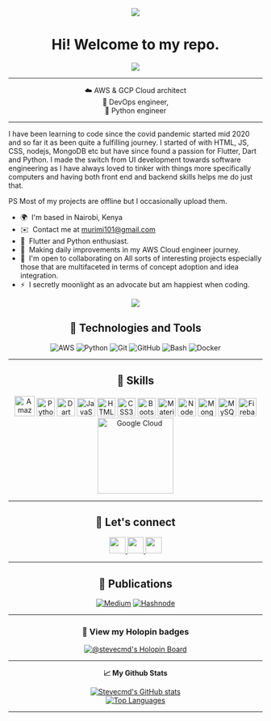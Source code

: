 
<!--  ![](https://user-images.githubusercontent.com/18350557/176309783-0785949b-9127-417c-8b55-ab5a4333674e.gif)Hi! Welcome to my repo. -->
 
<p align="center">
  <img src="https://user-images.githubusercontent.com/18350557/176309783-0785949b-9127-417c-8b55-ab5a4333674e.gif">
</p>
<h1 align="center">Hi! Welcome to my repo.</h1>

<!-- Typing Animation -->

<div align="center">
  <a href="https://github.com/DenverCoder1/readme-typing-svg">
    <img src="https://readme-typing-svg.herokuapp.com?font=Fira+Code&center=true&width=500&lines=My+name+is+Steve+Murimi.;I'm+a+Cloud+Architect;">
  </a>
</div>


<!-- Typing Animation: END -->

<hr>

<div align="center">☁️ AWS & GCP Cloud architect  </div>
<div align="center">🌟 DevOps engineer, </div>
<div align="center">🌟 Python engineer </div>
<hr>

I have been learning to code since the covid pandemic started mid 2020 and so far it as been quite a fulfilling journey. I started of with HTML, JS, CSS, nodejs, MongoDB etc but have since found a passion for Flutter, Dart and Python. I made the switch from UI development towards software engineering as I have always loved to tinker with things more specifically computers and having both front end and backend skills helps me do just that.

PS Most of my projects are offline but I occasionally upload them.

* 🌍  I'm based in Nairobi, Kenya
* ✉️  Contact me at [murimi101@gmail.com](mailto:murimi101@gmail.com)
* 🧠  Flutter and Python enthusiast.
* 🧠  Making daily improvements in my AWS Cloud engineer journey.
* 🤝  I'm open to collaborating on All sorts of interesting projects especially those that are multifaceted in terms of concept adoption and idea integration.
* ⚡  I secretly moonlight as an advocate but am happiest when coding.

<div align="center"><a href="https://www.twitter.com/stevedevex" target="_blank" rel="noreferrer"><img
src="https://img.shields.io/twitter/follow/stevedevex?logo=twitter&style=for-the-badge&color=0891b2&labelColor=1c1917"
/></a></div>

<div align="center">
  <h2>🔧 Technologies and Tools</h2>
  <img src="https://img.shields.io/badge/Cloud-AWS-informational?style=flat&logo=amazon-aws&logoColor=white&color=2bbc8a" alt="AWS"/>
  <img src="https://img.shields.io/badge/Code-Python-informational?style=flat&logo=python&logoColor=white&color=2bbc8a" alt="Python"/>
  <img src="https://img.shields.io/badge/VCS-Git-informational?style=flat&logo=git&logoColor=white&color=2bbc8a" alt="Git"/>
  <img src="https://img.shields.io/badge/Hub-Github-informational?style=flat&logo=github&logoColor=white&color=2bbc8a" alt="GitHub"/>
  <img src="https://img.shields.io/badge/Shell-Bash-informational?style=flat&logo=gnu-bash&logoColor=white&color=2bbc8a" alt="Bash"/>
  <img src="https://img.shields.io/badge/Container_Runtime-Docker-informational?style=flat&logo=docker&logoColor=white&color=2bbc8a" alt="Docker"/>
</div>

<hr>

<div align="center">
  <h2>🔧 Skills</h2>
<p align="center">
<a href="https://aws.amazon.com/" target="_blank" rel="noreferrer"><img src="https://upload.wikimedia.org/wikipedia/commons/9/93/Amazon_Web_Services_Logo.svg" width="40" height="40" alt="Amazon Web Services" /></a>
<a href="https://www.python.org/" target="_blank" rel="noreferrer"><img src="https://raw.githubusercontent.com/danielcranney/readme-generator/main/public/icons/skills/python-colored.svg" width="36" height="36" alt="Python" /></a>
<a href="https://dart.dev/" target="_blank" rel="noreferrer"><img src="https://raw.githubusercontent.com/danielcranney/readme-generator/main/public/icons/skills/dart-colored.svg" width="36" height="36" alt="Dart" /></a>
<a href="https://developer.mozilla.org/en-US/docs/Web/JavaScript" target="_blank" rel="noreferrer"><img src="https://raw.githubusercontent.com/danielcranney/readme-generator/main/public/icons/skills/javascript-colored.svg" width="36" height="36" alt="JavaScript" /></a>
<a href="https://developer.mozilla.org/en-US/docs/Glossary/HTML5" target="_blank" rel="noreferrer"><img src="https://raw.githubusercontent.com/danielcranney/readme-generator/main/public/icons/skills/html5-colored.svg" width="36" height="36" alt="HTML5" /></a>
<a href="https://www.w3.org/TR/CSS/#css" target="_blank" rel="noreferrer"><img src="https://raw.githubusercontent.com/danielcranney/readme-generator/main/public/icons/skills/css3-colored.svg" width="36" height="36" alt="CSS3" /></a>
<a href="https://getbootstrap.com/" target="_blank" rel="noreferrer"><img src="https://raw.githubusercontent.com/danielcranney/readme-generator/main/public/icons/skills/bootstrap-colored.svg" width="36" height="36" alt="Bootstrap" /></a>
<a href="https://mui.com/" target="_blank" rel="noreferrer"><img src="https://raw.githubusercontent.com/danielcranney/readme-generator/main/public/icons/skills/materialui-colored.svg" width="36" height="36" alt="Material UI" /></a>
<a href="https://nodejs.org/en/" target="_blank" rel="noreferrer"><img src="https://raw.githubusercontent.com/danielcranney/readme-generator/main/public/icons/skills/nodejs-colored.svg" width="36" height="36" alt="NodeJS" /></a>
<a href="https://www.mongodb.com/" target="_blank" rel="noreferrer"><img src="https://raw.githubusercontent.com/danielcranney/readme-generator/main/public/icons/skills/mongodb-colored.svg" width="36" height="36" alt="MongoDB" /></a>
<a href="https://www.mysql.com/" target="_blank" rel="noreferrer"><img src="https://raw.githubusercontent.com/danielcranney/readme-generator/main/public/icons/skills/mysql-colored.svg" width="36" height="36" alt="MySQL" /></a>
<a href="https://firebase.google.com/" target="_blank" rel="noreferrer"><img src="https://raw.githubusercontent.com/danielcranney/readme-generator/main/public/icons/skills/firebase-colored.svg" width="36" height="36" alt="Firebase" /></a>
<a href="https://cloud.withgoogle.com/" target="_blank" rel="noreferrer"><img src="https://upload.wikimedia.org/wikipedia/commons/5/51/Google_Cloud_logo.svg" width="150" height="150" alt="Google Cloud" /></a>

<hr> 
<div align="center">
  <h2>🔧 Let's connect</h2>
<p align="centre"> <a href="https://www.github.com/Stevecmd" target="_blank" rel="noreferrer"><img src="https://raw.githubusercontent.com/danielcranney/readme-generator/main/public/icons/socials/github.svg" width="32" height="32" />
 </a> <a href="https://www.linkedin.com/in/steve-murimi" target="_blank" rel="noreferrer"><img src="https://raw.githubusercontent.com/danielcranney/readme-generator/main/public/icons/socials/linkedin.svg" width="32" height="32" />
 </a> <a href="https://www.twitter.com/stevedevex" target="_blank" rel="noreferrer"><img src="https://raw.githubusercontent.com/danielcranney/readme-generator/main/public/icons/socials/twitter.svg" width="32" height="32" /></a></p>
 
<hr>
<div align="center">
<h2 align="centre">🔖 Publications</h2>

[![Medium](https://img.shields.io/badge/Medium-12100E?style=for-the-badge&logo=medium&logoColor=white)](https://medium.com/@stevedevex)
[![Hashnode](https://img.shields.io/badge/Hashnode-2962FF?style=for-the-badge&logo=hashnode&logoColor=white)](https://stevecmd.hashnode.dev/) 
 </div>
 <hr>

### 👀 View my Holopin badges
[![@stevecmd's Holopin Board](https://holopin.me/stevecmd)](https://holopin.io/@stevecmd)
<hr>
 
<b>📈 My Github Stats</b>

<div align="center">
  <a href="http://www.github.com/Stevecmd">
    <img src="https://github-readme-stats.vercel.app/api?username=Stevecmd&show_icons=true&hide=prs,contribs&count_private=true&title_color=10b981&text_color=ffffff&icon_color=0891b2&bg_color=1c1917&hide_border=true&show_icons=true" alt="Stevecmd's GitHub stats" />
  </a>
</div>

<div align="center">
  <a href="https://github.com/Stevecmd" align="left">
    <img src="https://github-readme-stats.vercel.app/api/top-langs/?username=Stevecmd&langs_count=10&title_color=10b981&text_color=ffffff&icon_color=0891b2&bg_color=1c1917&hide_border=true&locale=en&custom_title=Top%20%Languages" alt="Top Languages" />
  </a>
</div>
<hr> 
